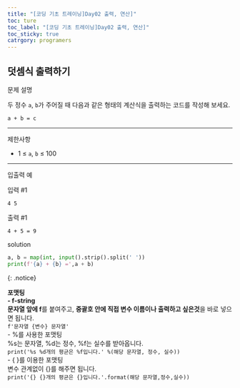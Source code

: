 ```yaml
---
title: "[코딩 기초 트레이닝]Day02 출력, 연산]"
toc: ture
toc_label: "[코딩 기초 트레이닝]Day02 출력, 연산]"
toc_sticky: true
catrgory: programers
---
```


## 덧셈식 출력하기

문제 설명

두 정수 `a`, `b`가 주어질 때 다음과 같은 형태의 계산식을 출력하는 코드를 작성해 보세요.

```
a + b = c
```

------

제한사항

- 1 ≤ `a`, `b` ≤ 100

------

입출력 예

입력 #1

```
4 5
```

출력 #1

```
4 + 5 = 9
```

solution

```py
a, b = map(int, input().strip().split(' '))
print(f'{a} + {b} =',a + b)
```

{: .notice}

<span class="hlm">**포맷팅**</span><br>**-  f-string**<br>**문자열 앞에 f**를 붙여주고, **중괄호 안에 직접 변수 이름이나 출력하고 싶은것**을 바로 넣으면 됩니다.<br>`f'문자열 {변수} 문자열'`<br>- %를 사용한 포맷팅<br>%s는 문자열, %d는 정수, %f는 실수를 받아옵니다.<br>`print('%s %d개의 평균은 %f입니다.' %(해당 문자열, 정수, 실수))`<br>- { }를 이용한 포맷팅<br>변수 관계없이 {}를 해주면 됩니다.<br>`print('{} {}개의 평균은 {}입니다.'.format(해당 문자열,정수,실수))`